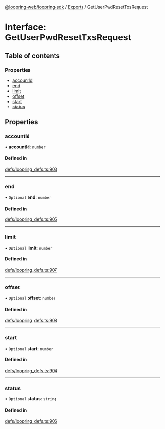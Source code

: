 [@loopring-web/loopring-sdk](../README.md) / [Exports](../modules.md) / GetUserPwdResetTxsRequest

# Interface: GetUserPwdResetTxsRequest

## Table of contents

### Properties

- [accountId](GetUserPwdResetTxsRequest.md#accountid)
- [end](GetUserPwdResetTxsRequest.md#end)
- [limit](GetUserPwdResetTxsRequest.md#limit)
- [offset](GetUserPwdResetTxsRequest.md#offset)
- [start](GetUserPwdResetTxsRequest.md#start)
- [status](GetUserPwdResetTxsRequest.md#status)

## Properties

### accountId

• **accountId**: `number`

#### Defined in

[defs/loopring_defs.ts:903](https://github.com/Loopring/loopring_sdk/blob/31597d7/src/defs/loopring_defs.ts#L903)

___

### end

• `Optional` **end**: `number`

#### Defined in

[defs/loopring_defs.ts:905](https://github.com/Loopring/loopring_sdk/blob/31597d7/src/defs/loopring_defs.ts#L905)

___

### limit

• `Optional` **limit**: `number`

#### Defined in

[defs/loopring_defs.ts:907](https://github.com/Loopring/loopring_sdk/blob/31597d7/src/defs/loopring_defs.ts#L907)

___

### offset

• `Optional` **offset**: `number`

#### Defined in

[defs/loopring_defs.ts:908](https://github.com/Loopring/loopring_sdk/blob/31597d7/src/defs/loopring_defs.ts#L908)

___

### start

• `Optional` **start**: `number`

#### Defined in

[defs/loopring_defs.ts:904](https://github.com/Loopring/loopring_sdk/blob/31597d7/src/defs/loopring_defs.ts#L904)

___

### status

• `Optional` **status**: `string`

#### Defined in

[defs/loopring_defs.ts:906](https://github.com/Loopring/loopring_sdk/blob/31597d7/src/defs/loopring_defs.ts#L906)
